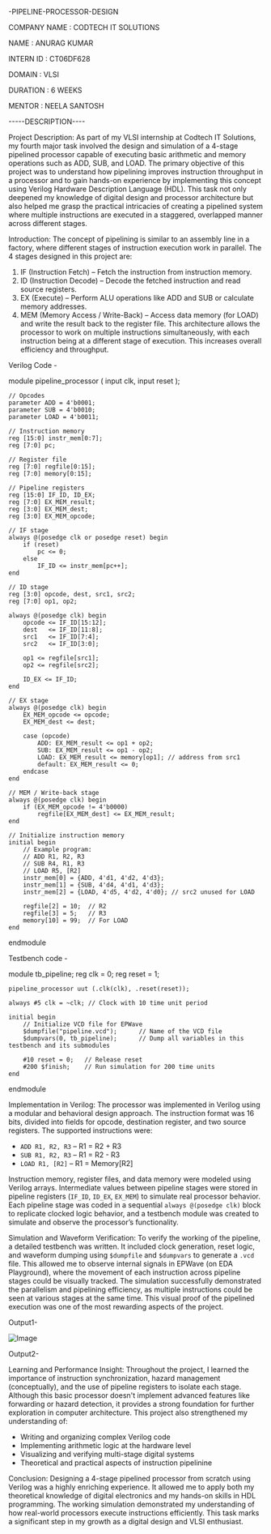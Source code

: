 -PIPELINE-PROCESSOR-DESIGN

COMPANY NAME : CODTECH IT SOLUTIONS

NAME : ANURAG KUMAR

INTERN ID : CT06DF628

DOMAIN : VLSI

DURATION : 6 WEEKS

MENTOR : NEELA SANTOSH

-----DESCRIPTION----

Project Description:
As part of my VLSI internship at Codtech IT Solutions, my fourth major task involved the design and simulation of a 4-stage pipelined processor capable of executing basic arithmetic and memory operations such as ADD, SUB, and LOAD. The primary objective of this project was to understand how pipelining improves instruction throughput in a processor and to gain hands-on experience by implementing this concept using Verilog Hardware Description Language (HDL).
This task not only deepened my knowledge of digital design and processor architecture but also helped me grasp the practical intricacies of creating a pipelined system where multiple instructions are executed in a staggered, overlapped manner across different stages.

Introduction:
The concept of pipelining is similar to an assembly line in a factory, where different stages of instruction execution work in parallel. The 4 stages designed in this project are:
1. IF (Instruction Fetch) – Fetch the instruction from instruction memory.
2. ID (Instruction Decode) – Decode the fetched instruction and read source registers.
3. EX (Execute) – Perform ALU operations like ADD and SUB or calculate memory addresses.
4. MEM (Memory Access / Write-Back) – Access data memory (for LOAD) and write the result back to the register file.
This architecture allows the processor to work on multiple instructions simultaneously, with each instruction being at a different stage of execution. This increases overall efficiency and throughput.

Verilog Code - 

module pipeline_processor (
    input clk,
    input reset
);

    // Opcodes
    parameter ADD = 4'b0001;
    parameter SUB = 4'b0010;
    parameter LOAD = 4'b0011;

    // Instruction memory
    reg [15:0] instr_mem[0:7];
    reg [7:0] pc;

    // Register file
    reg [7:0] regfile[0:15];
    reg [7:0] memory[0:15];

    // Pipeline registers
    reg [15:0] IF_ID, ID_EX;
    reg [7:0] EX_MEM_result;
    reg [3:0] EX_MEM_dest;
    reg [3:0] EX_MEM_opcode;

    // IF stage
    always @(posedge clk or posedge reset) begin
        if (reset)
            pc <= 0;
        else
            IF_ID <= instr_mem[pc++];
    end

    // ID stage
    reg [3:0] opcode, dest, src1, src2;
    reg [7:0] op1, op2;

    always @(posedge clk) begin
        opcode <= IF_ID[15:12];
        dest   <= IF_ID[11:8];
        src1   <= IF_ID[7:4];
        src2   <= IF_ID[3:0];

        op1 <= regfile[src1];
        op2 <= regfile[src2];

        ID_EX <= IF_ID;
    end

    // EX stage
    always @(posedge clk) begin
        EX_MEM_opcode <= opcode;
        EX_MEM_dest <= dest;

        case (opcode)
            ADD: EX_MEM_result <= op1 + op2;
            SUB: EX_MEM_result <= op1 - op2;
            LOAD: EX_MEM_result <= memory[op1]; // address from src1
            default: EX_MEM_result <= 0;
        endcase
    end

    // MEM / Write-back stage
    always @(posedge clk) begin
        if (EX_MEM_opcode != 4'b0000)
            regfile[EX_MEM_dest] <= EX_MEM_result;
    end

    // Initialize instruction memory
    initial begin
        // Example program:
        // ADD R1, R2, R3
        // SUB R4, R1, R3
        // LOAD R5, [R2]
        instr_mem[0] = {ADD, 4'd1, 4'd2, 4'd3};
        instr_mem[1] = {SUB, 4'd4, 4'd1, 4'd3};
        instr_mem[2] = {LOAD, 4'd5, 4'd2, 4'd0}; // src2 unused for LOAD

        regfile[2] = 10;  // R2
        regfile[3] = 5;   // R3
        memory[10] = 99;  // For LOAD
    end

endmodule

Testbench code - 

module tb_pipeline;
    reg clk = 0;
    reg reset = 1;

    pipeline_processor uut (.clk(clk), .reset(reset));

    always #5 clk = ~clk; // Clock with 10 time unit period

    initial begin
        // Initialize VCD file for EPWave
        $dumpfile("pipeline.vcd");      // Name of the VCD file
        $dumpvars(0, tb_pipeline);      // Dump all variables in this testbench and its submodules

        #10 reset = 0;   // Release reset
        #200 $finish;    // Run simulation for 200 time units
    end
endmodule

Implementation in Verilog:
The processor was implemented in Verilog using a modular and behavioral design approach. The instruction format was 16 bits, divided into fields for opcode, destination register, and two source registers. The supported instructions were:

* `ADD R1, R2, R3` – R1 = R2 + R3
* `SUB R1, R2, R3` – R1 = R2 - R3
* `LOAD R1, [R2]` – R1 = Memory\[R2]

Instruction memory, register files, and data memory were modeled using Verilog arrays. Intermediate values between pipeline stages were stored in pipeline registers (`IF_ID`, `ID_EX`, `EX_MEM`) to simulate real processor behavior.
Each pipeline stage was coded in a sequential `always @(posedge clk)` block to replicate clocked logic behavior, and a testbench module was created to simulate and observe the processor’s functionality.

Simulation and Waveform Verification:
To verify the working of the pipeline, a detailed testbench was written. It included clock generation, reset logic, and waveform dumping using `$dumpfile` and `$dumpvars` to generate a `.vcd` file. This allowed me to observe internal signals in EPWave (on EDA Playground), where the movement of each instruction across pipeline stages could be visually tracked.
The simulation successfully demonstrated the parallelism and pipelining efficiency, as multiple instructions could be seen at various stages at the same time. This visual proof of the pipelined execution was one of the most rewarding aspects of the project.

Output1-

  ![Image](https://github.com/user-attachments/assets/7a35d4a2-45c0-41fa-acab-5d18ffa9bbce)

Output2-

  

Learning and Performance Insight:
Throughout the project, I learned the importance of instruction synchronization, hazard management (conceptually), and the use of pipeline registers to isolate each stage. Although this basic processor doesn't implement advanced features like forwarding or hazard detection, it provides a strong foundation for further exploration in computer architecture.
This project also strengthened my understanding of:
* Writing and organizing complex Verilog code
* Implementing arithmetic logic at the hardware level
* Visualizing and verifying multi-stage digital systems
* Theoretical and practical aspects of instruction pipelinine

Conclusion:
Designing a 4-stage pipelined processor from scratch using Verilog was a highly enriching experience. It allowed me to apply both my theoretical knowledge of digital electronics and my hands-on skills in HDL programming. The working simulation demonstrated my understanding of how real-world processors execute instructions efficiently. This task marks a significant step in my growth as a digital design and VLSI enthusiast.


